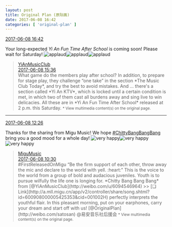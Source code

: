 ```yaml
---
layout: post
title: Original Plan (原际画)
date: 2017-06-08 16:42
categories: [ 'original-plan' ]
---
```


<div class="weibo-info">
  <a href="http://weibo.com/5626539553/F6SOOvL13">2017-06-08 16:42</a>
</div>

Your long-expected *Yi An Fun Time After School* is coming soon! Please wait for Saturday! ![applaud](http://img.t.sinajs.cn/t4/appstyle/expression/ext/normal/36/gza_org.gif)![applaud](http://img.t.sinajs.cn/t4/appstyle/expression/ext/normal/36/gza_org.gif)![applaud](http://img.t.sinajs.cn/t4/appstyle/expression/ext/normal/36/gza_org.gif)

<!-- more -->

> <div class="weibo-post-name">
>   <a href="http://weibo.com/u/6094546964">YiAnMusicClub</a>
> </div>
> <div class="weibo-info">
>   <a href="http://weibo.com/6094546964/F6So1vV63">2017-06-08 15:36</a>
> </div>
> What game do the members play after school? In addition, to prepare for stage play, they challenge “one take” in the section *The Music Club Today*, and try the best to avoid mistakes. And … there's a section called *Yi An KTV*, which is locked until a certain condition is met, in which two of them cast all burdens away and sing live to win delicacies. All these are in *Yi An Fun Time After School* released at 2 p.m. this Saturday.  
> <small>* View multimedia content(s) on the original page.</small>

---

<div class="weibo-info">
  <a href="http://weibo.com/5626539553/F6R8Vpjjv">2017-06-08 12:26</a>
</div>

Thanks for the sharing from Migu Music! We hope [#ChittyBangBangBang](http://weibo.com/p/10080869629d1ef7664a35b7c8b778c8edc61d) bring you a good mood for a whole day! ![very happy](http://img.t.sinajs.cn/t4/appstyle/expression/ext/normal/58/mb_org.gif)![very happy](http://img.t.sinajs.cn/t4/appstyle/expression/ext/normal/58/mb_org.gif)![very happy](http://img.t.sinajs.cn/t4/appstyle/expression/ext/normal/58/mb_org.gif)

> <div class="weibo-post-name">
>   <a href="http://weibo.com/10658830">MiguMusic</a>
> </div>
> <div class="weibo-info">
>   <a href="http://weibo.com/1867028705/F6QnAhnk1">2017-06-08 10:30</a>
> </div>
> #FirstReleasedOnMigu “Be the firm support of each other, throw away the mic and declare to the world with yell. :heart:” This is the voice to the world from a group of bold and audacious juveniles. Youth is to pursue wilfully the life one is longing for. *Chitty Bang Bang Bang* from [@YiAnMusicClub](http://weibo.com/u/6094546964) >> [❏ Link](http://a.mll.migu.cn/app/v2/controller/share/song.shtml?id=600908000005425353&cid=001002H) perfectly interprets the youthful flair. In this pleasant morning, put on your earphones, carry your dream and start off with us! [@OriginalPlan](http://weibo.com/satosan) @易安音乐社后援会  
> <small>* View multimedia content(s) on the original page.</small>
